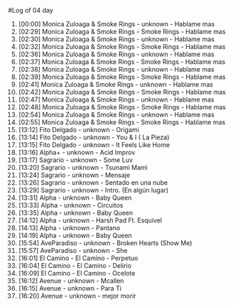 #Log of 04 day

1. [00:00] Monica Zuloaga & Smoke Rings - unknown - Hablame mas
1. [02:29] Monica Zuloaga & Smoke Rings - Smoke Rings - Hablame mas
1. [02:30] Monica Zuloaga & Smoke Rings - unknown - Hablame mas
1. [02:32] Monica Zuloaga & Smoke Rings - Smoke Rings - Hablame mas
1. [02:36] Monica Zuloaga & Smoke Rings - unknown - Hablame mas
1. [02:37] Monica Zuloaga & Smoke Rings - Smoke Rings - Hablame mas
1. [02:38] Monica Zuloaga & Smoke Rings - unknown - Hablame mas
1. [02:39] Monica Zuloaga & Smoke Rings - Smoke Rings - Hablame mas
1. [02:41] Monica Zuloaga & Smoke Rings - unknown - Hablame mas
1. [02:42] Monica Zuloaga & Smoke Rings - Smoke Rings - Hablame mas
1. [02:47] Monica Zuloaga & Smoke Rings - unknown - Hablame mas
1. [02:48] Monica Zuloaga & Smoke Rings - Smoke Rings - Hablame mas
1. [02:54] Monica Zuloaga & Smoke Rings - unknown - Hablame mas
1. [02:55] Monica Zuloaga & Smoke Rings - Smoke Rings - Hablame mas
1. [13:12] Fito Delgado - unknown - Origami
1. [13:14] Fito Delgado - unknown - You & I ( La Pieza)
1. [13:15] Fito Delgado - unknown - It Feels Like Home
1. [13:16] Alpha+ - unknown - Acid Improv
1. [13:17] Sagrario - unknown - Some Luv
1. [13:20] Sagrario - unknown - Tsunami Mami
1. [13:24] Sagrario - unknown - Mensaje
1. [13:26] Sagrario - unknown - Sentado en una nube
1. [13:29] Sagrario - unknown - Intro. (En algún lugar)
1. [13:31] Alpha - unknown - Baby Queen
1. [13:33] Alpha - unknown - Circuitos
1. [13:35] Alpha - unknown - Baby Queen
1. [14:12] Alpha - unknown - Harsh Pad Ft. Esquivel
1. [14:13] Alpha - unknown - Pantano
1. [14:19] Alpha - unknown - Baby Queen
1. [15:54] AveParadiso - unknown - Broken Hearts (Show Me)
1. [15:57] AveParadiso - unknown - She
1. [16:01] El Camino - El Camino - Perpetuo
1. [16:04] El Camino - El Camino - Delirio
1. [16:09] El Camino - El Camino - Ocelote
1. [16:12] Avenue - unknown - Mcallen
1. [16:15] Avenue - unknown - Para Ti
1. [16:20] Avenue - unknown - mejor morir
